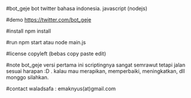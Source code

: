 #bot_geje
bot twitter bahasa indonesia. javascript (nodejs)

#demo
https://twitter.com/bot_geje

#install
npm install

#run
npm start atau node main.js

#license
copyleft (bebas copy paste edit)

#note
bot_geje versi pertama ini scriptingnya sangat semrawut tetapi jalan sesuai harapan :D . kalau mau merapikan, memperbaiki, meningkatkan, dll monggo silahkan. 

#contact
waladsafa : emaknyus(at)gmail.com
